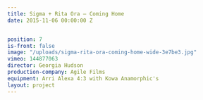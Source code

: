```yaml
---
title: Sigma + Rita Ora — Coming Home
date: 2015-11-06 00:00:00 Z


position: 7
is-front: false
image: "/uploads/sigma-rita-ora-coming-home-wide-3e7be3.jpg"
vimeo: 144877063
director: Georgia Hudson
production-company: Agile Films
equipment: Arri Alexa 4:3 with Kowa Anamorphic's
layout: project
---
```


